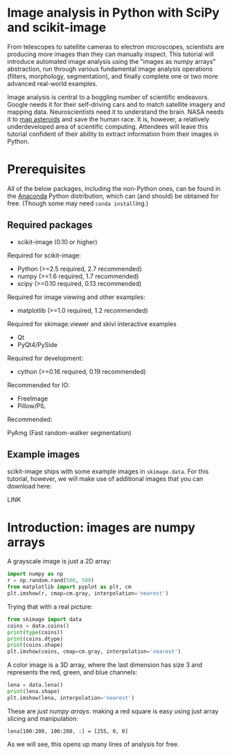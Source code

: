 # Image analysis in Python with SciPy and scikit-image

From telescopes to satellite cameras to electron microscopes, scientists are
producing more images than they can manually inspect. This tutorial will
introduce automated image analysis using the "images as numpy arrays"
abstraction, run through various fundamental image analysis operations
(filters, morphology, segmentation), and finally complete one or two more
advanced real-world examples.

Image analysis is central to a boggling number of scientific endeavors. Google
needs it for their self-driving cars and to match satellite imagery and mapping
data. Neuroscientists need it to understand the brain. NASA needs it to [map
asteroids](http://www.bbc.co.uk/news/technology-26528516) and save the human
race. It is, however, a relatively underdeveloped area of scientific computing.
Attendees will leave this tutorial confident of their ability to extract
information from their images in Python.

# Prerequisites

All of the below packages, including the non-Python ones, can be found in the
[Anaconda]() Python distribution, which can (and should) be obtained for free.
(Though some may need `conda install`ing.)

## Required packages

- scikit-image (0.10 or higher)

Required for scikit-image:

- Python (>=2.5 required, 2.7 recommended)
- numpy (>=1.6 required, 1.7 recommended)
- scipy (>=0.10 required, 0.13 recommended)

Required for image viewing and other examples:

- matplotlib (>=1.0 required, 1.2 recommended)

Required for skimage.viewer and skivi interactive examples

- Qt
- PyQt4/PySide

Required for development:

- cython (>=0.16 required, 0.19 recommended)

Recommended for IO:

- FreeImage
- Pillow/PIL

Recommended:

PyAmg (Fast random-walker segmentation)

## Example images

scikit-image ships with some example images in `skimage.data`. For this
tutorial, however, we will make use of additional images that you can download
here:

LINK

# Introduction: images are numpy arrays

A grayscale image is just a 2D array:

```python
import numpy as np
r = np.random.rand(500, 500)
from matplotlib import pyplot as plt, cm
plt.imshow(r, cmap=cm.gray, interpolation='nearest')
```

Trying that with a real picture:

```python
from skimage import data
coins = data.coins()
print(type(coins))
print(coins.dtype)
print(coins.shape)
plt.imshow(coins, cmap=cm.gray, interpolation='nearest')
```

A color image is a 3D array, where the last dimension has size 3 and represents
the red, green, and blue channels:

```python
lena = data.lena()
print(lena.shape)
plt.imshow(lena, interpolation='nearest')
```

These are _just numpy arrays_. making a red square is easy using just array
slicing and manipulation:

```
lena[100:200, 100:200, :] = [255, 0, 0]
```

As we will see, this opens up many lines of analysis for free.

